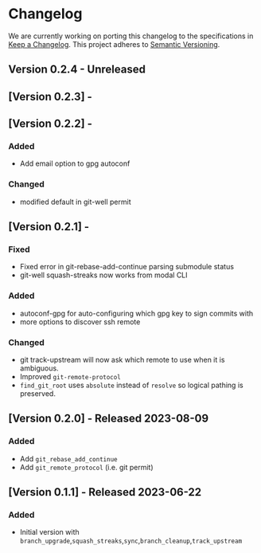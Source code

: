 # Changelog

We are currently working on porting this changelog to the specifications in
[Keep a Changelog](https://keepachangelog.com/en/1.0.0/).
This project adheres to [Semantic Versioning](https://semver.org/spec/v2.0.0.html).

## Version 0.2.4 - Unreleased


## [Version 0.2.3] - 

## [Version 0.2.2] - 

### Added
* Add email option to gpg autoconf

### Changed
* modified default in git-well permit

## [Version 0.2.1] - 

### Fixed
* Fixed error in git-rebase-add-continue parsing submodule status
* git-well squash-streaks now works from modal CLI

### Added
* autoconf-gpg for auto-configuring which gpg key to sign commits with
* more options to discover ssh remote

### Changed
* git track-upstream will now ask which remote to use when it is ambiguous.
* Improved `git-remote-protocol`
* `find_git_root` uses `absolute` instead of `resolve` so logical pathing is preserved.

## [Version 0.2.0] - Released 2023-08-09

### Added
* Add `git_rebase_add_continue`
* Add `git_remote_protocol` (i.e. git permit)

## [Version 0.1.1] - Released 2023-06-22

### Added
* Initial version with `branch_upgrade`,`squash_streaks`,`sync`,`branch_cleanup`,`track_upstream`
